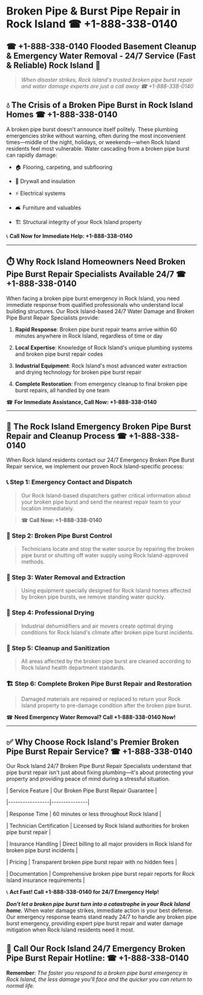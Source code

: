 # Broken Pipe & Burst Pipe Repair in Rock Island ☎ +1-888-338-0140  
## ☎ +1-888-338-0140 Flooded Basement Cleanup & Emergency Water Removal - 24/7 Service (Fast & Reliable) Rock Island 🚨  

> *When disaster strikes, Rock Island's trusted broken pipe burst repair and water damage experts are just a call away ☎ +1-888-338-0140*  

## 💧 The Crisis of a Broken Pipe Burst in Rock Island Homes ☎ +1-888-338-0140  

A broken pipe burst doesn't announce itself politely. These plumbing emergencies strike without warning, often during the most inconvenient times—middle of the night, holidays, or weekends—when Rock Island residents feel most vulnerable. Water cascading from a broken pipe burst can rapidly damage:  

* 🏠 Flooring, carpeting, and subflooring  
* 🧱 Drywall and insulation  
* ⚡ Electrical systems  
* 🛋️ Furniture and valuables  
* 🏗️ Structural integrity of your Rock Island property  

📞 **Call Now for Immediate Help: +1-888-338-0140**  

---  

## ⏱️ Why Rock Island Homeowners Need Broken Pipe Burst Repair Specialists Available 24/7 ☎ +1-888-338-0140  

When facing a broken pipe burst emergency in Rock Island, you need immediate response from qualified professionals who understand local building structures. Our Rock Island-based 24/7 Water Damage and Broken Pipe Burst Repair Specialists provide:  

1. **Rapid Response**: Broken pipe burst repair teams arrive within 60 minutes anywhere in Rock Island, regardless of time or day  
2. **Local Expertise**: Knowledge of Rock Island's unique plumbing systems and broken pipe burst repair codes  
3. **Industrial Equipment**: Rock Island's most advanced water extraction and drying technology for broken pipe burst repair  
4. **Complete Restoration**: From emergency cleanup to final broken pipe burst repairs, all handled by one team  

☎ **For Immediate Assistance, Call Now: +1-888-338-0140**  

---  

## 🔧 The Rock Island Emergency Broken Pipe Burst Repair and Cleanup Process ☎ +1-888-338-0140  

When Rock Island residents contact our 24/7 Emergency Broken Pipe Burst Repair service, we implement our proven Rock Island-specific process:  

### 📞 Step 1: Emergency Contact and Dispatch  
> Our Rock Island-based dispatchers gather critical information about your broken pipe burst and send the nearest repair team to your location immediately.  
> ☎ **Call Now: +1-888-338-0140**  

### 🚿 Step 2: Broken Pipe Burst Control  
> Technicians locate and stop the water source by repairing the broken pipe burst or shutting off water supply using Rock Island-approved methods.  

### 🌊 Step 3: Water Removal and Extraction  
> Using equipment specially designed for Rock Island homes affected by broken pipe bursts, we remove standing water quickly.  

### 💨 Step 4: Professional Drying  
> Industrial dehumidifiers and air movers create optimal drying conditions for Rock Island's climate after broken pipe burst incidents.  

### 🧼 Step 5: Cleanup and Sanitization  
> All areas affected by the broken pipe burst are cleaned according to Rock Island health department standards.  

### 🏗️ Step 6: Complete Broken Pipe Burst Repair and Restoration  
> Damaged materials are repaired or replaced to return your Rock Island property to pre-damage condition after the broken pipe burst.  

☎ **Need Emergency Water Removal? Call +1-888-338-0140 Now!**  

---  

## ✅ Why Choose Rock Island's Premier Broken Pipe Burst Repair Service? ☎ +1-888-338-0140  

Our Rock Island 24/7 Broken Pipe Burst Repair Specialists understand that pipe burst repair isn't just about fixing plumbing—it's about protecting your property and providing peace of mind during a stressful situation.  

| Service Feature | Our Broken Pipe Burst Repair Guarantee |  
|-----------------|---------------|  
| Response Time | 60 minutes or less throughout Rock Island |  
| Technician Certification | Licensed by Rock Island authorities for broken pipe burst repair |  
| Insurance Handling | Direct billing to all major providers in Rock Island for broken pipe burst incidents |  
| Pricing | Transparent broken pipe burst repair with no hidden fees |  
| Documentation | Comprehensive broken pipe burst repair reports for Rock Island insurance requirements |  

📞 **Act Fast! Call +1-888-338-0140 for 24/7 Emergency Help!**  

***Don't let a broken pipe burst turn into a catastrophe in your Rock Island home.*** When water damage strikes, immediate action is your best defense. Our emergency response teams stand ready 24/7 to handle any broken pipe burst emergency, providing expert pipe burst repair and water damage mitigation when Rock Island residents need it most.  

## 📱 Call Our Rock Island 24/7 Emergency Broken Pipe Burst Repair Hotline: ☎ +1-888-338-0140  

**Remember**: *The faster you respond to a broken pipe burst emergency in Rock Island, the less damage you'll face and the quicker you can return to normal life.*